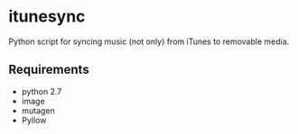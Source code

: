 # itunesync
Python script for syncing music (not only) from iTunes to removable media.

## Requirements
 - python 2.7
 - image
 - mutagen
 - Pyllow